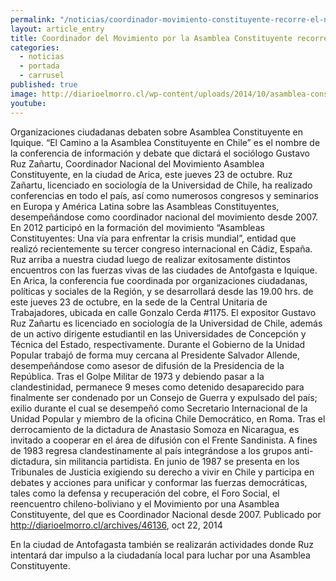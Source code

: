 ```yaml
---
permalink: "/noticias/coordinador-movimiento-constituyente-recorre-el-norte.html"
layout: article_entry
title: Coordinador del Movimiento por la Asamblea Constituyente recorre el norte de Chile.
categories: 
  - noticias
  - portada
  - carrusel
published: true
image: http://diarioelmorro.cl/wp-content/uploads/2014/10/asamblea-constituyente-coordinador-nacional-400x242.jpg
youtube: 
---
```


Organizaciones ciudadanas debaten sobre Asamblea Constituyente en Iquique.
“El Camino a la Asamblea Constituyente en Chile” es el nombre de la conferencia de información y debate que dictará el sociólogo Gustavo Ruz Zañartu, Coordinador Nacional del Movimiento Asamblea Constituyente, en la ciudad de Arica, este jueves 23 de octubre.
Ruz Zañartu, licenciado en sociología de la Universidad de Chile, ha realizado conferencias en todo el país, así como numerosos congresos y seminarios en Europa y América Latina sobre las Asambleas Constituyentes, desempeñándose como coordinador nacional del movimiento desde 2007.
En 2012 participó en la formación del movimiento “Asambleas Constituyentes: Una vía para enfrentar la crisis mundial”, entidad que realizó recientemente su tercer congreso internacional en Cádiz, España.
Ruz arriba a nuestra ciudad luego de realizar exitosamente distintos encuentros con las fuerzas vivas de las ciudades de Antofgasta e Iquique.
En Arica, la conferencia fue coordinada por organizaciones ciudadanas, políticas y sociales de la Región, y se desarrollará desde las 19.00 hrs. de este jueves 23 de octubre, en la sede de la Central Unitaria de Trabajadores, ubicada en calle Gonzalo Cerda #1175.
El expositor
Gustavo Ruz Zañartu es licenciado en sociología de la Universidad de Chile, además de un activo dirigente estudiantil en las Universidades de Concepción y Técnica del Estado, respectivamente.
Durante el Gobierno de la Unidad Popular trabajó de forma muy cercana al Presidente Salvador Allende, desempeñándose como asesor de difusión de la Presidencia de la República.
Tras el Golpe Militar de 1973 y debiendo pasar a la clandestinidad, permanece 9 meses como detenido desaparecido para finalmente ser condenado por un Consejo de Guerra y expulsado del país; exilio durante el cual se desempeñó como Secretario Internacional de la Unidad Popular y miembro de la oficina Chile Democrático, en Roma.
Tras el derrocamiento de la dictadura de Anastasio Somoza en Nicaragua, es invitado a cooperar en el área de difusión con el Frente Sandinista. A fines de 1983 regresa clandestinamente al país integrándose a los grupos anti-dictadura, sin militancia partidista.
En junio de 1987 se presenta en los Tribunales de Justicia exigiendo su derecho a vivir en Chile y participa en debates y acciones para unificar y conformar las fuerzas democráticas, tales como la defensa y recuperación del cobre, el Foro Social, el reencuentro chileno-boliviano y el Movimiento por una Asamblea Constituyente, del que es Coordinador Nacional desde 2007.
Publicado por http://diarioelmorro.cl/archives/46136, oct 22, 2014 

En la ciudad de Antofagasta también se realizarán actividades donde Ruz intentará dar impulso a la ciudadanía local para luchar por una Asamblea Constituyente.
